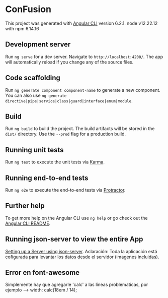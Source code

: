 # ConFusion

This project was generated with [Angular CLI](https://github.com/angular/angular-cli) version 6.2.1.
node v12.22.12 with npm 6.14.16

## Development server

Run `ng serve` for a dev server. Navigate to `http://localhost:4200/`. The app will automatically reload if you change any of the source files.

## Code scaffolding

Run `ng generate component component-name` to generate a new component. You can also use `ng generate directive|pipe|service|class|guard|interface|enum|module`.

## Build

Run `ng build` to build the project. The build artifacts will be stored in the `dist/` directory. Use the `--prod` flag for a production build.

## Running unit tests

Run `ng test` to execute the unit tests via [Karma](https://karma-runner.github.io).

## Running end-to-end tests

Run `ng e2e` to execute the end-to-end tests via [Protractor](http://www.protractortest.org/).

## Further help

To get more help on the Angular CLI use `ng help` or go check out the [Angular CLI README](https://github.com/angular/angular-cli/blob/master/README.md).

## Running json-server to view the entire App

[Setting up a Server using json-server](https://www.npmjs.com/package/json-server).
Aclaración: Toda la aplicación está cofigurada para levantar los datos desde el servidor (imagenes incluidas).

## Error en font-awesome

Simplemente hay que agregarle 'calc' a las líneas problematicas, por ejemplo --> width: calc(18em / 14);
